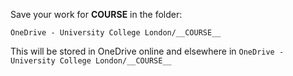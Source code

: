 Save your work for __COURSE__ in the folder: 

	OneDrive - University College London/__COURSE__

This will be stored in OneDrive online and elsewhere in `OneDrive - University College London/__COURSE__`
